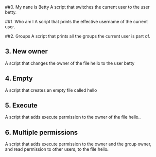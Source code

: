 ##0. My nane is Betty
A script that switches the current user to the user betty.

##1. Who am I
A script that prints the effective username of the current user.

##2. Groups
A script that prints all the groups the current user is part of.

## 3. New owner
A script that changes the owner of the file hello to the user betty

## 4. Empty
A script that creates an empty file called hello

## 5. Execute
A script that adds execute permission to the owner of the file hello..

## 6. Multiple permissions
A script that adds execute permission to the owner and the group owner, and read permission to other users, to the file hello.
